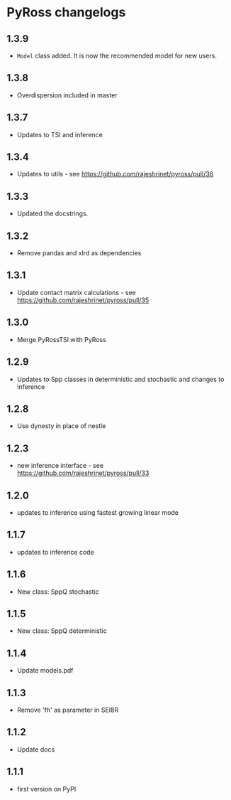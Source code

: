 # PyRoss changelogs

## 1.3.9
* `Model` class added. It is now the recommended model for new users. 

## 1.3.8
* Overdispersion included in master 

## 1.3.7
* Updates to TSI and inference 

## 1.3.4
* Updates to utils - see https://github.com/rajeshrinet/pyross/pull/38

## 1.3.3
* Updated the docstrings. 

## 1.3.2
* Remove pandas and xlrd as dependencies

## 1.3.1 
* Update contact matrix calculations  - see https://github.com/rajeshrinet/pyross/pull/35

## 1.3.0 
* Merge PyRossTSI with PyRoss

## 1.2.9 
* Updates to Spp classes in deterministic and stochastic and changes to inference 

## 1.2.8 
* Use dynesty in place of nestle 

## 1.2.3
* new inference interface - see https://github.com/rajeshrinet/pyross/pull/33


## 1.2.0
* updates to inference using fastest growing linear mode

## 1.1.7 
* updates to inference code

## 1.1.6 
* New class: SppQ stochastic

## 1.1.5 
* New class: SppQ deterministic 

## 1.1.4 
* Update models.pdf

## 1.1.3 
* Remove 'fh' as parameter in SEI8R

## 1.1.2 
* Update docs

## 1.1.1 
* first version on PyPI
